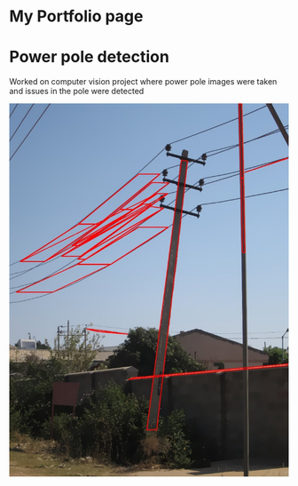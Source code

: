 # My Portfolio page

# Power pole detection

Worked on computer vision project where power pole images were taken and issues in the pole were detected

![Octocat](https://github.com/vijay-hanuman/cayman/blob/master/assets/css/powerpole.png)

